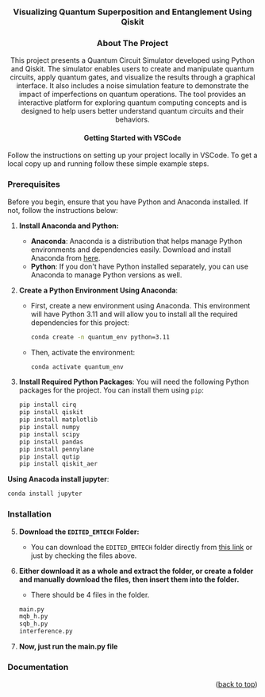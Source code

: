 
<h3 align="center">Visualizing Quantum Superposition and Entanglement Using Qiskit</h3>


<!-- ABOUT THE PROJECT -->
<h3 align="center"> About The Project</h3>

<p align="center">
  This project presents a Quantum Circuit Simulator developed using Python and Qiskit. The simulator enables users to create and manipulate quantum circuits, apply quantum gates, and visualize the results through a graphical interface. It also includes a noise simulation feature to demonstrate the impact of imperfections on quantum operations. The tool provides an interactive platform for exploring quantum computing concepts and is designed to help users better understand quantum circuits and their behaviors.
</p>

<!-- GETTING STARTED -->
<h4 align="center"> Getting Started with VSCode </h4>

Follow the instructions on setting up your project locally in VSCode.
To get a local copy up and running follow these simple example steps.

### Prerequisites

Before you begin, ensure that you have Python and Anaconda installed. If not, follow the instructions below:

1. **Install Anaconda and Python:**
   - **Anaconda**: Anaconda is a distribution that helps manage Python environments and dependencies easily. Download and install Anaconda from [here](https://www.anaconda.com/products/individual).
   - **Python**: If you don't have Python installed separately, you can use Anaconda to manage Python versions as well.

2. **Create a Python Environment Using Anaconda**:
   - First, create a new environment using Anaconda. This environment will have Python 3.11 and will allow you to install all the required dependencies for this project:
     ```sh
     conda create -n quantum_env python=3.11
     ```
   - Then, activate the environment:
     ```sh
     conda activate quantum_env
     ```

3. **Install Required Python Packages**:
   You will need the following Python packages for the project. You can install them using `pip`:
      ```sh
   pip install cirq
   pip install qiskit
   pip install matplotlib
   pip install numpy
   pip install scipy
   pip install pandas
   pip install pennylane
   pip install qutip
   pip install qiskit_aer

**Using Anacoda install jupyter**: 
 ```sh
conda install jupyter
 ```

### Installation

5. **Download the `EDITED_EMTECH` Folder:**
   - You can download the `EDITED_EMTECH` folder directly from [this link](https://github.com/yourusername/repository-name/tree/main/EDITED_EMTECH) or just by checking the files above.

6. **Either download it as a whole and extract the folder, or create a folder and manually download the files, then insert them into the folder.**
   - There should be 4 files in the folder.
   ```sh
   main.py
   mqb_h.py
   sqb_h.py
   interference.py
   ```
7. **Now, just run the main.py file**
   
### Documentation

<p align="right">(<a href="#readme-top">back to top</a>)</p>

